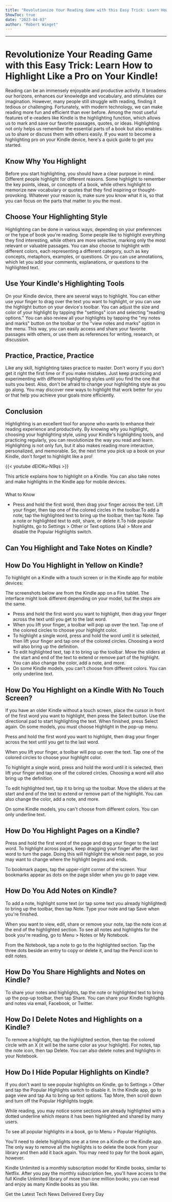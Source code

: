 ```yaml
---
title: "Revolutionize Your Reading Game with this Easy Trick: Learn How to Highlight Like a Pro on Your Kindle!"
ShowToc: true 
date: "2023-04-03"
author: "Robert Winget"
---
```

*****
# Revolutionize Your Reading Game with this Easy Trick: Learn How to Highlight Like a Pro on Your Kindle!

Reading can be an immensely enjoyable and productive activity. It broadens our horizons, enhances our knowledge and vocabulary, and stimulates our imagination. However, many people still struggle with reading, finding it tedious or challenging. Fortunately, with modern technology, we can make reading more fun and efficient than ever before. Among the most useful features of e-readers like Kindle is the highlighting function, which allows us to mark and save our favorite passages, quotes, or ideas. Highlighting not only helps us remember the essential parts of a book but also enables us to share or discuss them with others easily. If you want to become a highlighting pro on your Kindle device, here's a quick guide to get you started.

## Know Why You Highlight

Before you start highlighting, you should have a clear purpose in mind. Different people highlight for different reasons. Some highlight to remember the key points, ideas, or concepts of a book, while others highlight to memorize new vocabulary or quotes that they find inspiring or thought-provoking. Whatever your reason is, make sure you know what it is, so that you can focus on the parts that matter to you the most.

## Choose Your Highlighting Style

Highlighting can be done in various ways, depending on your preferences or the type of book you're reading. Some people like to highlight everything they find interesting, while others are more selective, marking only the most relevant or valuable passages. You can also choose to highlight with different colors, each representing a different category, such as key concepts, metaphors, examples, or questions. Or you can use annotations, which let you add your comments, explanations, or questions to the highlighted text.

## Use Your Kindle's Highlighting Tools

On your Kindle device, there are several ways to highlight. You can either use your finger to drag over the text you want to highlight, or you can use the highlight button on your device's toolbar. You can adjust the size and color of your highlight by tapping the "settings" icon and selecting "reading options." You can also review all your highlights by tapping the "my notes and marks" button on the toolbar or the "view notes and marks" option in the menu. This way, you can easily access and share your favorite passages with others, or use them as references for writing, research, or discussion.

## Practice, Practice, Practice

Like any skill, highlighting takes practice to master. Don't worry if you don't get it right the first time or if you make mistakes. Just keep practicing and experimenting with different highlighting styles until you find the one that suits you best. Also, don't be afraid to change your highlighting style as you go along. You may discover new ways to highlight that work better for you or that help you achieve your goals more efficiently.

## Conclusion

Highlighting is an excellent tool for anyone who wants to enhance their reading experience and productivity. By knowing why you highlight, choosing your highlighting style, using your Kindle's highlighting tools, and practicing regularly, you can revolutionize the way you read and learn. Highlighting is not only fun, but it also makes reading more interactive, personalized, and memorable. So, the next time you pick up a book on your Kindle, don't forget to highlight like a pro!

{{< youtube dElOKu-N9qs >}} 




This article explains how to highlight on a Kindle. You can also take notes and make highlights in the Kindle app for mobile devices.

 
### 
What to Know
 
- Press and hold the first word, then drag your finger across the text. Lift your finger, then tap one of the colored circles in the toolbar.To add a note, tap the highlighted text to bring up the toolbar, then tap Note. Tap a note or highlighted text to edit, share, or delete it.To hide popular highlights, go to Settings > Other or Text options (Aa) > More and disable the Popular Highlights switch.

 
##   Can You Highlight and Take Notes on Kindle?  
 
##   How Do You Highlight in Yellow on Kindle?  
 

To highlight on a Kindle with a touch screen or in the Kindle app for mobile devices:

 
The screenshots below are from the Kindle app on a Fire tablet. The interface might look different depending on your model, but the steps are the same.
 
- Press and hold the first word you want to highlight, then drag your finger across the text until you get to the last word.
 - When you lift your finger, a toolbar will pop up over the text. Tap one of the colored circles to choose your highlight color.
 - To highlight a single word, press and hold the word until it is selected, then lift your finger and tap one of the colored circles. Choosing a word will also bring up the definition.
 - To edit highlighted text, tap it to bring up the toolbar. Move the sliders at the start and end of the text to extend or remove part of the highlight. You can also change the color, add a note, and more.
 - On some Kindle models, you can't choose from different colors. You can only underline text.

 
##   How Do You Highlight on a Kindle With No Touch Screen?  
 

If you have an older Kindle without a touch screen, place the cursor in front of the first word you want to highlight, then press the Select button. Use the directional pad to start highlighting the text. When finished, press Select again. On some models, you must choose Highlight in the pop-up menu.

 

Press and hold the first word you want to highlight, then drag your finger across the text until you get to the last word.

 

When you lift your finger, a toolbar will pop up over the text. Tap one of the colored circles to choose your highlight color.

 
To highlight a single word, press and hold the word until it is selected, then lift your finger and tap one of the colored circles. Choosing a word will also bring up the definition.
 

To edit highlighted text, tap it to bring up the toolbar. Move the sliders at the start and end of the text to extend or remove part of the highlight. You can also change the color, add a note, and more.

 
On some Kindle models, you can't choose from different colors. You can only underline text.
 
##   How Do You Highlight Pages on a Kindle?  
 

Press and hold the first word of the page and drag your finger to the last word. To highlight across pages, keep dragging your finger after the last word to turn the page. Doing this will highlight the whole next page, so you may want to change where the highlight begins and ends.

 

To bookmark pages, tap the upper-right corner of the screen. Your bookmarks appear as dots on the page slider when you go to page view.

 
##   How Do You Add Notes on Kindle?  
 

To add a note, highlight some text (or tap some text you already highlighted) to bring up the toolbar, then tap Note. Type your note and tap Save when you're finished.

 

When you want to view, edit, share or remove your note, tap the note icon at the end of the highlighted section. To see all notes and highlights for the book you're reading, go to Menu > Notes or My Notebook.

 

From the Notebook, tap a note to go to the highlighted section. Tap the three dots beside an entry to copy or delete it, and tap the Pencil icon to edit notes.

 
##   How Do You Share Highlights and Notes on Kindle?  
 

To share your notes and highlights, tap the note or highlighted text to bring up the pop-up toolbar, then tap Share. You can share your Kindle highlights and notes via email, Facebook, or Twitter.

 
##   How Do I Delete Notes and Highlights on a Kindle?  
 

To remove a highlight, tap the highlighted section, then tap the colored circle with an X (it will be the same color as your highlight). For notes, tap the note icon, then tap Delete. You can also delete notes and highlights in your Notebook.

 
##   How Do I Hide Popular Highlights on Kindle?  
 

If you don't want to see popular highlights on Kindle, go to Settings > Other and tap the Popular Highlights switch to disable it. In the Kindle app, go to page view and tap Aa to bring up text options. Tap More, then scroll down and turn off the Popular Highlights toggle.

 

While reading, you may notice some sections are already highlighted with a dotted underline which means it has been highlighted and shared by many users.

 
To see all popular highlights in a book, go to Menu > Popular Highlights.
 
You'll need to delete highlights one at a time on a Kindle or the Kindle app. The only way to remove all the highlights is to delete the book from your library and then add it back again. You may need to pay for the book again, however.
 
Kindle Unlimited is a monthly subscription model for Kindle books, similar to Netflix. After you pay the monthly subscription fee, you'll have access to the full Kindle Unlimited library of more than one million books; you can read and enjoy as many Kindle books as you like.
 

Get the Latest Tech News Delivered Every Day




